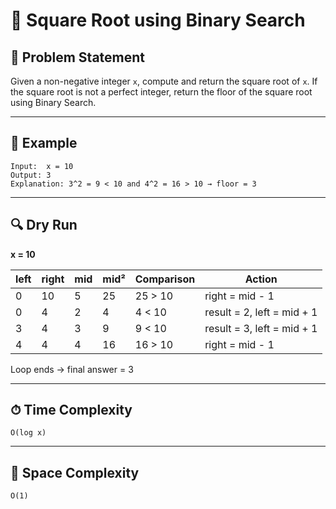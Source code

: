 # 🧮 Square Root using Binary Search

## 🔸 Problem Statement
Given a non-negative integer `x`, compute and return the square root of `x`. If the square root is not a perfect integer, 
return the floor of the square root using Binary Search.

---

## 🔹 Example
```
Input:  x = 10
Output: 3
Explanation: 3^2 = 9 < 10 and 4^2 = 16 > 10 → floor = 3
```

---

## 🔍 Dry Run

**x = 10**

| left | right | mid | mid² | Comparison         | Action               |
|------|-------|-----|------|--------------------|----------------------|
| 0    | 10    | 5   | 25   | 25 > 10            | right = mid - 1      |
| 0    | 4     | 2   | 4    | 4 < 10             | result = 2, left = mid + 1 |
| 3    | 4     | 3   | 9    | 9 < 10             | result = 3, left = mid + 1 |
| 4    | 4     | 4   | 16   | 16 > 10            | right = mid - 1      |

Loop ends → final answer = 3

---

## ⏱ Time Complexity
```
O(log x)
```

---

## 💾 Space Complexity
```
O(1)
```
